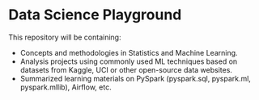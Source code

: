 # Data Science Playground
This repository will be containing:
* Concepts and methodologies in Statistics and Machine Learning.
* Analysis projects using commonly used ML techniques based on datasets from Kaggle, UCI or other open-source data websites.
* Summarized learning materials on PySpark (pyspark.sql, pyspark.ml, pyspark.mllib), Airflow, etc.
